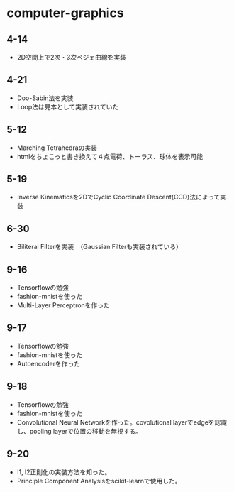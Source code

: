 # computer-graphics

## 4-14
- 2D空間上で2次・3次ベジェ曲線を実装

## 4-21
- Doo-Sabin法を実装
- Loop法は見本として実装されていた

## 5-12
- Marching Tetrahedraの実装
- htmlをちょこっと書き換えて４点電荷、トーラス、球体を表示可能

## 5-19
- Inverse Kinematicsを2DでCyclic Coordinate Descent(CCD)法によって実装

## 6-30
- Biliteral Filterを実装　（Gaussian Filterも実装されている）

## 9-16
- Tensorflowの勉強
- fashion-mnistを使った
- Multi-Layer Perceptronを作った

## 9-17
- Tensorflowの勉強
- fashion-mnistを使った
- Autoencoderを作った

## 9-18
- Tensorflowの勉強
- fashion-mnistを使った
- Convolutional Neural Networkを作った。covolutional layerでedgeを認識し、pooling layerで位置の移動を無視する。

## 9-20
- l1, l2正則化の実装方法を知った。
- Principle Component Analysisをscikit-learnで使用した。
